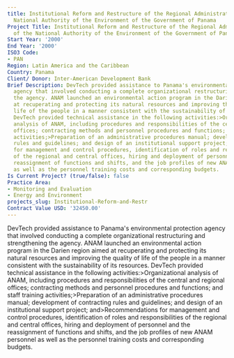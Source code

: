 ```yaml
---
title: Institutional Reform and Restructure of the Regional Administration of the
  National Authority of the Environment of the Government of Panama
Project Title: Institutional Reform and Restructure of the Regional Administration
  of the National Authority of the Environment of the Government of Panama
Start Year: '2000'
End Year: '2000'
ISO3 Code:
- PAN
Region: Latin America and the Caribbean
Country: Panama
Client/ Donor: Inter-American Development Bank
Brief Description: DevTech provided assistance to Panama's environmental protection
  agency that involved conducting a complete organizational restructuring and strengthening
  the agency. ANAM launched an environmental action program in the Darien region aimed
  at recuperating and protecting its natural resources and improving the quality of
  life of the people in a manner consistent with the sustainability of its resources.
  DevTech provided technical assistance in the following activities:>Organizational
  analysis of ANAM, including procedures and responsibilities of the central and regional
  offices; contracting methods and personnel procedures and functions; and staff training
  activities;>Preparation of an administrative procedures manual; development of contracting
  rules and guidelines; and design of an institutional support project; and>Recommendations
  for management and control procedures, identification of roles and responsibilities
  of the regional and central offices, hiring and deployment of personnel and the
  reassignment of functions and shifts, and the job profiles of new ANAM personnel
  as well as the personnel training costs and corresponding budgets.
Is Current Project? (true/false): false
Practice Area:
- Monitoring and Evaluation
- Energy and Environment
projects_slug: Institutional-Reform-and-Restr
Contract Value USD: '32450.00'
---
```


DevTech provided assistance to Panama's environmental protection agency that involved conducting a complete organizational restructuring and strengthening the agency. ANAM launched an environmental action program in the Darien region aimed at recuperating and protecting its natural resources and improving the quality of life of the people in a manner consistent with the sustainability of its resources. DevTech provided technical assistance in the following activities:>Organizational analysis of ANAM, including procedures and responsibilities of the central and regional offices; contracting methods and personnel procedures and functions; and staff training activities;>Preparation of an administrative procedures manual; development of contracting rules and guidelines; and design of an institutional support project; and>Recommendations for management and control procedures, identification of roles and responsibilities of the regional and central offices, hiring and deployment of personnel and the reassignment of functions and shifts, and the job profiles of new ANAM personnel as well as the personnel training costs and corresponding budgets.